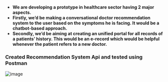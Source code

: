 * **We are developing a prototype in healthcare sector having 2 major aspects.**
* **Firstly, we’d be making a conversational doctor recommendation system to the user based on the symptoms he is facing. It would be a chatbot-based approach.** 
* **Secondly, we’d be aiming at creating an unified portal for all records of a patients’ history. This would be an e-record which would be helpful whenever the patient refers to a new doctor.**

### **Created Recommendation System Api and tested using Postman**
![image](https://user-images.githubusercontent.com/70468773/219872848-05110427-225a-438b-ae6f-09cd665480f2.png)
